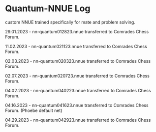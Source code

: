 # Quantum-NNUE Log
custom NNUE trained specifically for mate and problem solving.

29.01.2023 - nn-quantum012823.nnue transferred to Comrades Chess Forum.

11.02.2023 - nn-quantum021123.nnue transferred to Comrades Chess Forum.

02.03.2023 - nn-quantum020323.nnue transferred to Comrades Chess Forum.

02.07.2023 - nn-quantum020723.nnue transferred to Comrades Chess Forum.

04.02.2023 - nn-quantum040223.nnue transferred to Comrades Chess Forum.

04.16.2023 - nn-quantum041623.nnue transferred to Comrades Chess Forum. (Phoebe default net)

04.29.2023 - nn-quantum042923.nnue transferred to Comrades Chess Forum.
